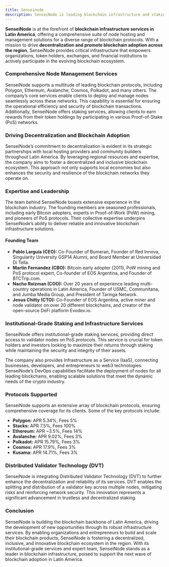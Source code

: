 ```yaml
---
title: Senseinode
description: SenseiNode is leading blockchain infrastructure and staking services provider in Latin America, supporting major blockchain protocols.
---
```


**SenseiNode** is at the forefront of **blockchain infrastructure services in Latin America**, offering a comprehensive suite of node hosting and management solutions for a diverse range of blockchain protocols. With a mission to drive **decentralization and promote blockchain adoption across the region**, SenseiNode provides critical infrastructure that empowers organizations, token holders, exchanges, and financial institutions to actively participate in the evolving blockchain ecosystem.

### Comprehensive Node Management Services

SenseiNode supports a multitude of leading blockchain protocols, including Polygon, Ethereum, Avalanche, Cosmos, Polkadot, and many others. The company’s core services enable clients to deploy and manage nodes seamlessly across these networks. This capability is essential for ensuring the operational efficiency and security of blockchain transactions. Additionally, SenseiNode offers staking services, allowing clients to earn rewards from their token holdings by participating in various Proof-of-Stake (PoS) networks.

### Driving Decentralization and Blockchain Adoption

SenseiNode’s commitment to decentralization is evident in its strategic partnerships with local hosting providers and community builders throughout Latin America. By leveraging regional resources and expertise, the company aims to foster a decentralized and inclusive blockchain ecosystem. This approach not only supports local economies but also enhances the security and resilience of the blockchain networks they operate on.

### Expertise and Leadership

The team behind SenseiNode boasts extensive experience in the blockchain industry. The founding members are seasoned professionals, including early Bitcoin adopters, experts in Proof-of-Work (PoW) mining, and pioneers of PoS protocols. Their collective expertise underpins SenseiNode’s ability to deliver reliable and innovative blockchain infrastructure solutions.

#### Founding Team

- **Pablo Larguía (CEO):** Co-Founder of Bumeran, Founder of Red Innova, Singularity University GSP14 Alumni, and Board Member at Universidad Di Tella.
- **Martin Fernandez (CBO):** Bitcoin early adopter (2011), PoW mining and PoS protocol expert, Co-founder of EOS Argentina, and Founder of BTCTrip.com.
- **Nacho Roizman (COO):** Over 20 years of experience leading multi-country operations in Latin America, Founder of USMC, Communitana, and Jumba Media Group, and President of Taringa Network.
- **Jesus Chitty (CTO):** Co-Founder of EOS Argentina, active miner and node validator on over 20 different blockchains, and creator of the open-source DeFi platform Evodex.io.

### Institutional-Grade Staking and Infrastructure Services

SenseiNode offers institutional-grade staking services, providing direct access to validator nodes on PoS protocols. This service is crucial for token holders and investors looking to maximize their returns through staking while maintaining the security and integrity of their assets.

The company also provides Infrastructure as a Service (IaaS), connecting businesses, developers, and entrepreneurs to web3 technologies. SenseiNode’s DevOps capabilities facilitate the deployment of nodes for all leading blockchains, enabling scalable solutions that meet the dynamic needs of the crypto industry.

### Protocols Supported

SenseiNode supports an extensive array of blockchain protocols, ensuring comprehensive coverage for its clients. Some of the key protocols include:

- **Polygon:** APR 5.34%, Fees 5%
- **Stacks:** APR 7.5%, Fees 100%
- **Ethereum:** APR ~3.5%, Fees 14%
- **Avalanche:** APR 9.02%, Fees 3%
- **Polkadot:** APR 15.79%, Fees 3%
- **Cosmos:** APR 17.9%, Fees 3%
- **Kusama:** APR 14.71%, Fees 3%

### Distributed Validator Technology (DVT)

SenseiNode is integrating Distributed Validator Technology (DVT) to further enhance the decentralization and reliability of its services. DVT enables the splitting and distribution of a validator key across multiple nodes, mitigating risks and reinforcing network security. This innovation represents a significant advancement in trustless and decentralized staking.

### Conclusion

SenseiNode is building the blockchain backbone of Latin America, driving the development of new opportunities through its robust infrastructure services. By enabling organizations and entrepreneurs to build and scale their blockchain products, SenseiNode is fostering a decentralized, inclusive, and innovative blockchain ecosystem in the region. With its institutional-grade services and expert team, SenseiNode stands as a leader in blockchain infrastructure, poised to support the next wave of blockchain adoption in Latin America.
